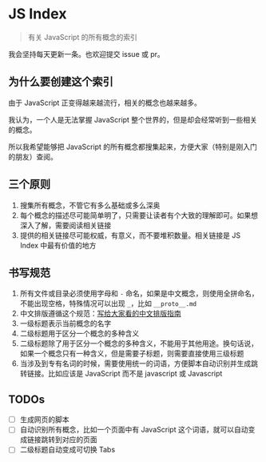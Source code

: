 # JS Index

> 有关 JavaScript 的所有概念的索引

我会坚持每天更新一条。也欢迎提交 issue 或 pr。

## 为什么要创建这个索引

由于 JavaScript 正变得越来越流行，相关的概念也越来越多。

我认为，一个人是无法掌握 JavaScript 整个世界的，但是却会经常听到一些相关的概念。

所以我希望能够把 JavaScript 的所有概念都搜集起来，方便大家（特别是刚入门的朋友）查阅。

## 三个原则

1. 搜集所有概念，不管它有多么基础或多么深奥
2. 每个概念的描述尽可能简单明了，只需要让读者有个大致的理解即可。如果想深入了解，需要阅读相关链接
3. 提供的相关链接尽可能权威，有意义，而不要堆积数量。相关链接是 JS Index 中最有价值的地方

## 书写规范

1. 所有文件或目录必须使用字母和 `-` 命名，如果是中文概念，则使用全拼命名，不能出现空格，特殊情况可以出现 `_`，比如 `__proto__.md`
2. 中文排版遵循这个规范：[写给大家看的中文排版指南](https://zhuanlan.zhihu.com/p/20506092)
3. 一级标题表示当前概念的名字
4. 二级标题用于区分一个概念的多种含义
5. 二级标题除了用于区分一个概念的多种含义，不能用于其他用途。换句话说，如果一个概念只有一种含义，但是需要子标题，则需要直接使用三级标题
6. 当涉及到专有名词的时候，需要使用统一的词语，方便脚本自动识别并生成跳转链接。比如应该是 JavaScript 而不是 javascript 或 Javascript

## TODOs

- [ ] 生成网页的脚本
- [ ] 自动识别所有概念，比如一个页面中有 JavaScript 这个词语，就可以自动变成链接跳转到对应的页面
- [ ] 二级标题自动变成可切换 Tabs
